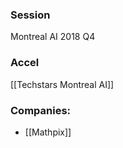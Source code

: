 
### Session
Montreal AI 2018 Q4

### Accel
[[Techstars Montreal AI]]

### Companies:
- [[Mathpix]]


